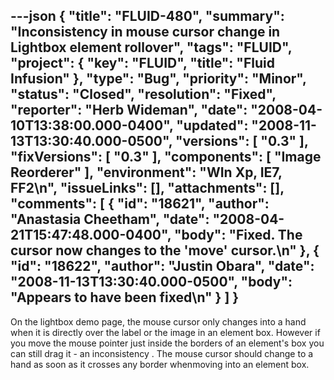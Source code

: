---json
{
  "title": "FLUID-480",
  "summary": "Inconsistency in mouse cursor change in Lightbox element rollover",
  "tags": "FLUID",
  "project": {
    "key": "FLUID",
    "title": "Fluid Infusion"
  },
  "type": "Bug",
  "priority": "Minor",
  "status": "Closed",
  "resolution": "Fixed",
  "reporter": "Herb Wideman",
  "date": "2008-04-10T13:38:00.000-0400",
  "updated": "2008-11-13T13:30:40.000-0500",
  "versions": [
    "0.3"
  ],
  "fixVersions": [
    "0.3"
  ],
  "components": [
    "Image Reorderer"
  ],
  "environment": "WIn Xp, IE7, FF2\n",
  "issueLinks": [],
  "attachments": [],
  "comments": [
    {
      "id": "18621",
      "author": "Anastasia Cheetham",
      "date": "2008-04-21T15:47:48.000-0400",
      "body": "Fixed. The cursor now changes to the 'move' cursor.\n"
    },
    {
      "id": "18622",
      "author": "Justin Obara",
      "date": "2008-11-13T13:30:40.000-0500",
      "body": "Appears to have been fixed\n"
    }
  ]
}
---
On the lightbox demo page, the mouse cursor only changes into a hand when it is directly over the label or the image in an element box. However if you move the mouse pointer just inside the borders of an element's box you can still drag it - an inconsistency . The mouse cursor should change to a hand as soon as it crosses any border whenmoving into an element box.

        